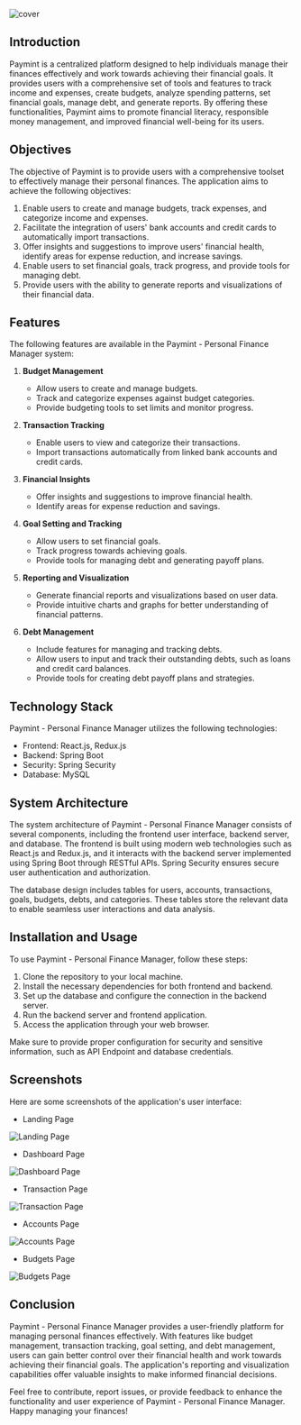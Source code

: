 
![cover](https://raw.githubusercontent.com/UdhayakumarThangavel/paymint-web-app/main/assets/cover.png)
## Introduction

Paymint is a centralized platform designed to help individuals manage their finances effectively and work towards achieving their financial goals. It provides users with a comprehensive set of tools and features to track income and expenses, create budgets, analyze spending patterns, set financial goals, manage debt, and generate reports. By offering these functionalities, Paymint aims to promote financial literacy, responsible money management, and improved financial well-being for its users.

## Objectives

The objective of Paymint is to provide users with a comprehensive toolset to effectively manage their personal finances. The application aims to achieve the following objectives:

1. Enable users to create and manage budgets, track expenses, and categorize income and expenses.
2. Facilitate the integration of users' bank accounts and credit cards to automatically import transactions.
3. Offer insights and suggestions to improve users' financial health, identify areas for expense reduction, and increase savings.
4. Enable users to set financial goals, track progress, and provide tools for managing debt.
5. Provide users with the ability to generate reports and visualizations of their financial data.

## Features

The following features are available in the Paymint - Personal Finance Manager system:

1. **Budget Management**
   - Allow users to create and manage budgets.
   - Track and categorize expenses against budget categories.
   - Provide budgeting tools to set limits and monitor progress.

2. **Transaction Tracking**
   - Enable users to view and categorize their transactions.
   - Import transactions automatically from linked bank accounts and credit cards.

3. **Financial Insights**
   - Offer insights and suggestions to improve financial health.
   - Identify areas for expense reduction and savings.

4. **Goal Setting and Tracking**
   - Allow users to set financial goals.
   - Track progress towards achieving goals.
   - Provide tools for managing debt and generating payoff plans.

5. **Reporting and Visualization**
   - Generate financial reports and visualizations based on user data.
   - Provide intuitive charts and graphs for better understanding of financial patterns.

6. **Debt Management**
   - Include features for managing and tracking debts.
   - Allow users to input and track their outstanding debts, such as loans and credit card balances.
   - Provide tools for creating debt payoff plans and strategies.

## Technology Stack

Paymint - Personal Finance Manager utilizes the following technologies:
- Frontend: React.js, Redux.js
- Backend: Spring Boot
- Security: Spring Security
- Database: MySQL

## System Architecture

The system architecture of Paymint - Personal Finance Manager consists of several components, including the frontend user interface, backend server, and database. The frontend is built using modern web technologies such as React.js and Redux.js, and it interacts with the backend server implemented using Spring Boot through RESTful APIs. Spring Security ensures secure user authentication and authorization.

The database design includes tables for users, accounts, transactions, goals, budgets, debts, and categories. These tables store the relevant data to enable seamless user interactions and data analysis.

## Installation and Usage

To use Paymint - Personal Finance Manager, follow these steps:

1. Clone the repository to your local machine.
2. Install the necessary dependencies for both frontend and backend.
3. Set up the database and configure the connection in the backend server.
4. Run the backend server and frontend application.
5. Access the application through your web browser.

Make sure to provide proper configuration for security and sensitive information, such as API Endpoint and database credentials.

## Screenshots

Here are some screenshots of the application's user interface:
- Landing Page
  
![Landing Page](https://raw.githubusercontent.com/UdhayakumarThangavel/paymint-web-app/main/Project%20Doc/Screenshots/landing-page.jpg)
- Dashboard Page
  
![Dashboard Page](https://raw.githubusercontent.com/UdhayakumarThangavel/paymint-web-app/main/Project%20Doc/Screenshots/dashboard-page.jpg)
- Transaction Page
  
![Transaction Page](https://raw.githubusercontent.com/UdhayakumarThangavel/paymint-web-app/main/Project%20Doc/Screenshots/transaction-page.jpg)
- Accounts Page
  
![Accounts Page](https://raw.githubusercontent.com/UdhayakumarThangavel/paymint-web-app/main/Project%20Doc/Screenshots/account-page.jpg)
- Budgets Page
  
![Budgets Page](https://raw.githubusercontent.com/UdhayakumarThangavel/paymint-web-app/main/Project%20Doc/Screenshots/budget-page.jpg)

## Conclusion

Paymint - Personal Finance Manager provides a user-friendly platform for managing personal finances effectively. With features like budget management, transaction tracking, goal setting, and debt management, users can gain better control over their financial health and work towards achieving their financial goals. The application's reporting and visualization capabilities offer valuable insights to make informed financial decisions.

Feel free to contribute, report issues, or provide feedback to enhance the functionality and user experience of Paymint - Personal Finance Manager. Happy managing your finances!
